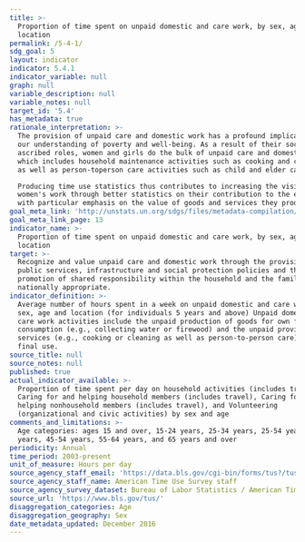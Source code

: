 ```yaml
---
title: >-
  Proportion of time spent on unpaid domestic and care work, by sex, age and
  location
permalink: /5-4-1/
sdg_goal: 5
layout: indicator
indicator: 5.4.1
indicator_variable: null
graph: null
variable_description: null
variable_notes: null
target_id: '5.4'
has_metadata: true
rationale_interpretation: >-
  The provision of unpaid care and domestic work has a profound implication on
  our understanding of poverty and well-being. As a result of their socially
  ascribed roles, women and girls do the bulk of unpaid care and domestic work,
  which includes household maintenance activities such as cooking and cleaning
  as well as person-toperson care activities such as child and elder care. [2] 

  Producing time use statistics thus contributes to increasing the visibility of
  women's work through better statistics on their contribution to the economy '
  with particular emphasis on the value of goods and services they produce. [1]
goal_meta_link: 'http://unstats.un.org/sdgs/files/metadata-compilation/Metadata-Goal-5.pdf'
goal_meta_link_page: 13
indicator_name: >-
  Proportion of time spent on unpaid domestic and care work, by sex, age and
  location
target: >-
  Recognize and value unpaid care and domestic work through the provision of
  public services, infrastructure and social protection policies and the
  promotion of shared responsibility within the household and the family as
  nationally appropriate.
indicator_definition: >-
  Average number of hours spent in a week on unpaid domestic and care work, by
  sex, age and location (for individuals 5 years and above) Unpaid domestic and
  care work activities include the unpaid production of goods for own final
  consumption (e.g., collecting water or firewood) and the unpaid provision of
  services (e.g., cooking or cleaning as well as person-to-person care) for own
  final use.
source_title: null
source_notes: null
published: true
actual_indicator_available: >-
  Proportion of time spent per day on household activities (includes travel),
  Caring for and helping household members (includes travel), Caring for and
  helping nonhousehold members (includes travel), and Volunteering
  (organizational and civic activities) by sex and age
comments_and_limitations: >-
  Age categories: ages 15 and over, 15-24 years, 25-34 years, 25-54 years, 35-44
  years, 45-54 years, 55-64 years, and 65 years and over
periodicity: Annual
time_period: 2003-present
unit_of_measure: Hours per day
source_agency_staff_email: 'https://data.bls.gov/cgi-bin/forms/tus?/tus/home.htm'
source_agency_staff_name: American Time Use Survey staff
source_agency_survey_dataset: Bureau of Labor Statistics / American Time Use Survey
source_url: 'https://www.bls.gov/tus/'
disaggregation_categories: Age
disaggregation_geography: Sex
date_metadata_updated: December 2016
---
```

